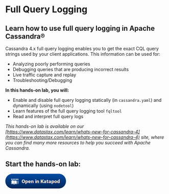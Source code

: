# Full Query Logging

## Learn how to use full query logging in Apache Cassandra®

Cassandra 4.x full query logging enables you to get the exact CQL query strings used by your client applications. This information can be used for:
- Analyzing poorly performing queries 
- Debugging queries that are producing incorrect results
- Live traffic capture and replay
- Troubleshooting/Debugging

**In this hands-on lab, you will:**
- Enable and disable full query logging statically (in `cassandra.yaml`) and dynamically (using `nodetool`)
- Learn features of the full query logging tool `fqltool`
- Read and interpret full query logs

_This hands-on lab is available on our [https://www.datastax.com/learn/whats-new-for-cassandra-4](https://www.datastax.com/learn/whats-new-for-cassandra-4) site, where you can find many more resources to help you succeed with Apache Cassandra._

## Start the hands-on lab:

[![Open in KataPod](https://github.com/DataStax-Academy/katapod-shared-assets/blob/main/images/open-in-katapod.png)](https://gitpod.io/#https://github.com/DataStax-Academy/cassandra4-full-query-logging/)
